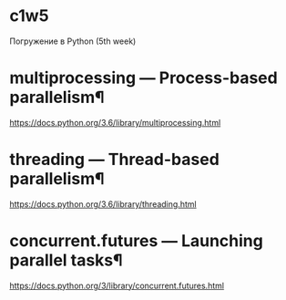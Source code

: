 # c1w5
Погружение в Python (5th week) 

# multiprocessing — Process-based parallelism¶
https://docs.python.org/3.6/library/multiprocessing.html

# threading — Thread-based parallelism¶
https://docs.python.org/3.6/library/threading.html

# concurrent.futures — Launching parallel tasks¶
https://docs.python.org/3/library/concurrent.futures.html

